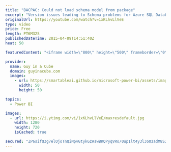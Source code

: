 ```yaml
---
title: "BACPAC: Could not load schema model from package"
excerpt: "Version issues leading to Schema problems for Azure SQL Database."
originalUrl: https://youtube.com/watch?v=1xKLhvLlVeE
type: video
price: Free
length: PT6M32S
publishedDateTime: 2015-04-09T14:51:40Z
heat: 50

featuredContent: "<iframe width=\"800\" height=\"500\" frameborder=\"0\" src=\"https://www.youtube.com/embed/1xKLhvLlVeE\" allow=\"accelerometer; autoplay; encrypted-media; gyroscope; picture-in-picture\" allowfullscreen></iframe>"

provider:
  name: Guy in a Cube
  domain: guyinacube.com
  images:
    - url: https://smartableai.github.io/microsoft-power-bi/assets/images/organizations/guyinacube.com-50x50.jpg
      width: 50
      height: 50

topics:
  - Power BI

images:
  - url: https://i.ytimg.com/vi/1xKLhvLlVeE/maxresdefault.jpg
    width: 1280
    height: 720
    isCached: true

secured: "ZP6sifQ3g7elOjoTnQiNpvGtykGzAswBKQPyqVRo/0up1lt4y3l3oOzadM8S2uckkwPlG4GnGMwxqt3aQmhoHPGHGmsw/3xsdcCEgvPjFjoBJmPqzpNfg9HxD2N9DAxysNB6J2FZAyJ/qahvMtR1vBv7SsuBGqRwDbvH7nGqdggDh+07VMr82habq8UUnPpr13fBJskR+skl52Ko9QulZzquTCGAyPEUE5AXyi1lSwao8uvdywRWvAAKbNRotWJoNrsdkSnvwgGHzqi3MvXUI2fzRFivknp9AS7duUk+hjYSmNIL+nPHQAvFhqeu+PSX8VdecPEO0wAszHiFVzkH/ml4iq+m+lmAX/o9s18Z+Czfn6o2OxjZ/R5MWtCrXF2UT7TQo6Bx2tF2fq/nuC38onIrL2ffaSzmZTFBtudcd4k=;CTKJUt0UQ3thd6mHuDUnQA=="
---
```


